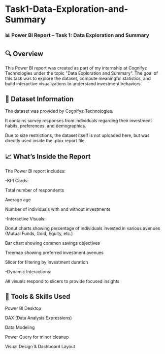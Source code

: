 # Task1-Data-Exploration-and-Summary

### 📊 Power BI Report – Task 1: Data Exploration and Summary

## 🔍 Overview
This Power BI report was created as part of my internship at Cognifyz Technologies under the topic "Data Exploration and Summary".
The goal of this task was to explore the dataset, compute meaningful statistics, and build interactive visualizations to understand investment behaviors.

## 🧾 Dataset Information
The dataset was provided by Cognifyz Technologies.

It contains survey responses from individuals regarding their investment habits, preferences, and demographics.

Due to size restrictions, the dataset itself is not uploaded here, but was directly used inside the .pbix report file.

## 📈 What’s Inside the Report
The Power BI report includes:

-KPI Cards:

Total number of respondents

Average age

Number of individuals with and without investments

-Interactive Visuals:

Donut charts showing percentage of individuals invested in various avenues (Mutual Funds, Gold, Equity, etc.)

Bar chart showing common savings objectives

Treemap showing preferred investment avenues

Slicer for filtering by investment duration

-Dynamic Interactions:

All visuals respond to slicers to provide focused insights

## 🧠 Tools & Skills Used
Power BI Desktop

DAX (Data Analysis Expressions)

Data Modeling

Power Query for minor cleanup

Visual Design & Dashboard Layout


